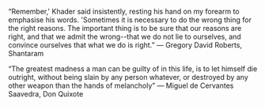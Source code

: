“Remember,' Khader said insistently, resting his hand on my forearm to emphasise his words. 'Sometimes it is necessary to do the wrong thing for the right reasons. The important thing is to be sure that our reasons are right, and that we admit the wrong--that we do not lie to ourselves, and convince ourselves that what we do is right.”
― Gregory David Roberts, Shantaram

“The greatest madness a man can be guilty of in this life, is to let himself die outright, without being slain by any person whatever, or destroyed by any other weapon than the hands of melancholy”
― Miguel de Cervantes Saavedra, Don Quixote
